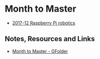 # Month to Master
- [2017-12 Raspberry Pi robotics](raspi-robotics.md)
## Notes, Resources and Links
- [Month to Master - GFolder](https://drive.google.com/open?id=1VxxoH75-p2VkuytLMAiaB8Iu12r_YG1_)
